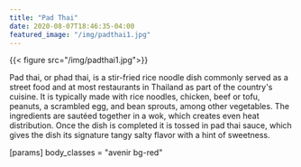 ```yaml
---
title: "Pad Thai"
date: 2020-08-07T18:46:35-04:00
featured_image: "/img/padthai1.jpg"
---
```


{{< figure src="/img/padthai1.jpg">}}

Pad thai, or phad thai, is a stir-fried rice noodle dish commonly served as a street food and at most restaurants in Thailand as part of the country's cuisine. It is typically made with rice noodles, chicken, beef or tofu, peanuts, a scrambled egg, and bean sprouts, among other vegetables. The ingredients are sautéed together in a wok, which creates even heat distribution. Once the dish is completed it is tossed in pad thai sauce, which gives the dish its signature tangy salty flavor with a hint of sweetness.

[params]
  body_classes = "avenir bg-red"